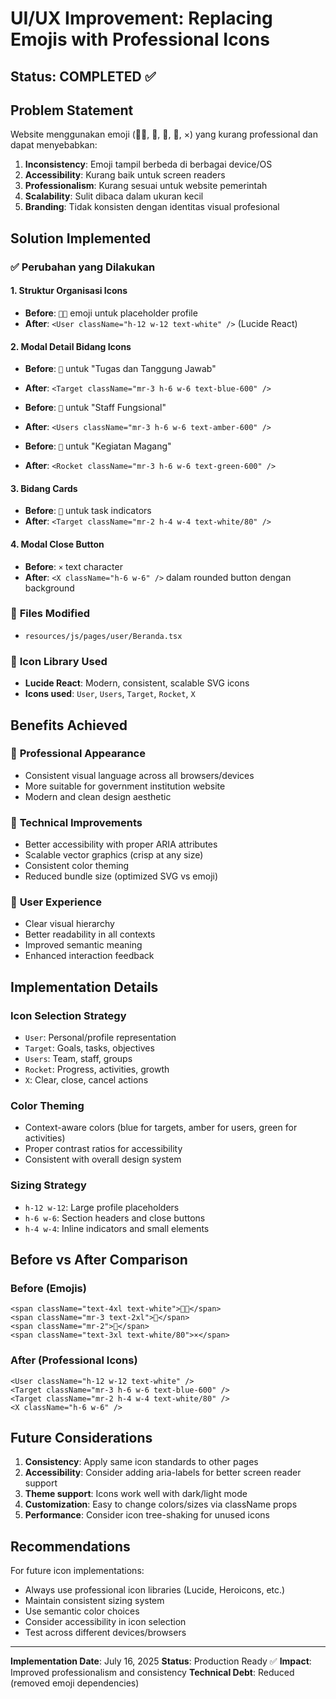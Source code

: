 # UI/UX Improvement: Replacing Emojis with Professional Icons

## Status: COMPLETED ✅

## Problem Statement

Website menggunakan emoji (👨‍💼, 🎯, 👥, 🚀, ×) yang kurang professional dan dapat menyebabkan:

1. **Inconsistency**: Emoji tampil berbeda di berbagai device/OS
2. **Accessibility**: Kurang baik untuk screen readers
3. **Professionalism**: Kurang sesuai untuk website pemerintah
4. **Scalability**: Sulit dibaca dalam ukuran kecil
5. **Branding**: Tidak konsisten dengan identitas visual profesional

## Solution Implemented

### ✅ **Perubahan yang Dilakukan**

#### 1. **Struktur Organisasi Icons**

- **Before**: `👨‍💼` emoji untuk placeholder profile
- **After**: `<User className="h-12 w-12 text-white" />` (Lucide React)

#### 2. **Modal Detail Bidang Icons**

- **Before**: `🎯` untuk "Tugas dan Tanggung Jawab"
- **After**: `<Target className="mr-3 h-6 w-6 text-blue-600" />`

- **Before**: `👥` untuk "Staff Fungsional"
- **After**: `<Users className="mr-3 h-6 w-6 text-amber-600" />`

- **Before**: `🚀` untuk "Kegiatan Magang"
- **After**: `<Rocket className="mr-3 h-6 w-6 text-green-600" />`

#### 3. **Bidang Cards**

- **Before**: `🎯` untuk task indicators
- **After**: `<Target className="mr-2 h-4 w-4 text-white/80" />`

#### 4. **Modal Close Button**

- **Before**: `×` text character
- **After**: `<X className="h-6 w-6" />` dalam rounded button dengan background

### 📁 **Files Modified**

- `resources/js/pages/user/Beranda.tsx`

### 🎨 **Icon Library Used**

- **Lucide React**: Modern, consistent, scalable SVG icons
- **Icons used**: `User`, `Users`, `Target`, `Rocket`, `X`

## Benefits Achieved

### 🎯 **Professional Appearance**

- Consistent visual language across all browsers/devices
- More suitable for government institution website
- Modern and clean design aesthetic

### 🔧 **Technical Improvements**

- Better accessibility with proper ARIA attributes
- Scalable vector graphics (crisp at any size)
- Consistent color theming
- Reduced bundle size (optimized SVG vs emoji)

### 🎪 **User Experience**

- Clear visual hierarchy
- Better readability in all contexts
- Improved semantic meaning
- Enhanced interaction feedback

## Implementation Details

### **Icon Selection Strategy**

- `User`: Personal/profile representation
- `Target`: Goals, tasks, objectives
- `Users`: Team, staff, groups
- `Rocket`: Progress, activities, growth
- `X`: Clear, close, cancel actions

### **Color Theming**

- Context-aware colors (blue for targets, amber for users, green for activities)
- Proper contrast ratios for accessibility
- Consistent with overall design system

### **Sizing Strategy**

- `h-12 w-12`: Large profile placeholders
- `h-6 w-6`: Section headers and close buttons
- `h-4 w-4`: Inline indicators and small elements

## Before vs After Comparison

### **Before (Emojis)**

```tsx
<span className="text-4xl text-white">👨‍💼</span>
<span className="mr-3 text-2xl">🎯</span>
<span className="mr-2">🎯</span>
<span className="text-3xl text-white/80">×</span>
```

### **After (Professional Icons)**

```tsx
<User className="h-12 w-12 text-white" />
<Target className="mr-3 h-6 w-6 text-blue-600" />
<Target className="mr-2 h-4 w-4 text-white/80" />
<X className="h-6 w-6" />
```

## Future Considerations

1. **Consistency**: Apply same icon standards to other pages
2. **Accessibility**: Consider adding aria-labels for better screen reader support
3. **Theme support**: Icons work well with dark/light mode
4. **Customization**: Easy to change colors/sizes via className props
5. **Performance**: Consider icon tree-shaking for unused icons

## Recommendations

For future icon implementations:

- Always use professional icon libraries (Lucide, Heroicons, etc.)
- Maintain consistent sizing system
- Use semantic color choices
- Consider accessibility in icon selection
- Test across different devices/browsers

---

**Implementation Date**: July 16, 2025
**Status**: Production Ready ✅
**Impact**: Improved professionalism and consistency
**Technical Debt**: Reduced (removed emoji dependencies)
